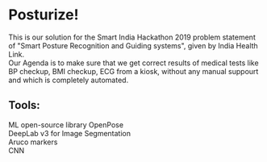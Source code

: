 # Posturize!
This is our solution for the Smart India Hackathon 2019 problem statement of "Smart Posture Recognition and Guiding systems", given by India Health Link.\
Our Agenda is to make sure that we get correct results of medical tests like BP checkup, BMI checkup, ECG from a kiosk, without any manual suppourt and which is completely automated.
## Tools:
ML open-source library OpenPose\
DeepLab v3 for Image Segmentation\
Aruco markers\
CNN
